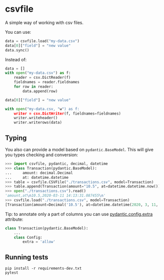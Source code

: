 csvfile
=======
A simple way of working with csv files.

You can use:

```python
data = csvfile.load("my-data.csv")
data[0]["field"] = "new value"
data.sync()
```


Instead of:

```python
data = []
with open("my-data.csv") as f:
    reader = csv.DictReader(f)
    fieldnames = reader.fieldnames
    for row in reader:
        data.append(row)

data[0]["field"] = "new value"

with open("my-data.csv, "w") as f:
    writer = csv.DictWriter(f, fieldnames=fieldnames)
    writer.writeheader()
    writer.writerows(data)
```

Typing
------

You also can provide a model based on `pydantic.BaseModel`. This will give you
types checking and conversion:

```python
>>> import csvfile, pydantic, decimal, datetime
>>> class Transaction(pydantic.BaseModel):
...     amount: decimal.Decimal
...     at: datetime.datetime
>>> table = csvfile.CSVFile("./transactions.csv", model=Transaction)
>>> table.append(Transaction(amount="10.5", at=datetime.datetime.now()))
>>> open("./transactions.csv").read()
'amount,at\n10.5,2020-03-11 14:13:31.087455\n'
>>> csvfile.load("./transactions.csv", model=Transaction)
[Transaction(amount=Decimal('10.5'), at=datetime.datetime(2020, 3, 11, 14, 13, 31, 87455))]
```

Tip: to annotate only a part of columns you can use
[pydantic.config.extra](https://pydantic-docs.helpmanual.io/usage/model_config/)
attribute:

```python
class Transaction(pydantic.BaseModel):
    ...
    class Config:
        extra = 'allow'
```

Running tests
-------------
    pip install -r requirements-dev.txt
    pytest
